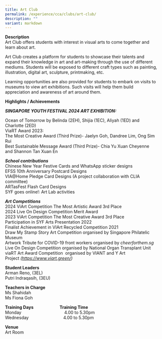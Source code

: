 ```yaml
---
title: Art Club
permalink: /experience/cca/clubs/art-club/
description: ""
variant: markdown
---
```

<p><strong>Description</strong> 
<br>Art Club offers students with interest in visual arts to come together
and learn about art.</p>
<p>Art Club creates a platform for students to showcase their talents and
expand their knowledge in art and art-making through the use of different
mediums. Students will be exposed to different craft types such as painting,
illustration, digital art, sculpture, printmaking, etc.</p>
<p>Learning opportunities are also provided for students to embark on visits
to museums to view art exhibitions. Such visits will help them build appreciation
and awareness of art around them.</p>
<p><strong>Highlights / Achievements</strong>
</p>
<p><strong><em>SINGAPORE YOUTH FESTIVAL 2024 ART EXHIBITION: </em></strong>
</p>
Ocean of Tomorrow by Belinda (2EH), Shijia (1EC), Aliyah (1ED) and Charlotte (2ED)
<br>ViaRT Award 2023: 
<br>The Most Creative Award (Third Prize)- Jaelyn Goh, Dandree Lim, Ong Sim Rui
<br>Best Sustainable Message Award (Third Prize)- Chia Yu Xuan Cheyenne and Shannon Tan Xuan En

<p><strong><em>School contributions</em></strong>
<br>Chinese New Year Festive Cards and WhatsApp sticker designs&nbsp;
<br>EFSS 10th Anniversary Postcard Designs&nbsp;
<br>VIA@Home Pledge Card Designs (A project collaboration with CLIA committee)
<br>ARTasFest Flash Card Designs&nbsp;
<br>SYF goes online!: Art Lab activities</p>
<p><strong><em>Art Competitions</em></strong> 
<br>2024 ViArt Competition The Most Artistic Award 3rd Place
<br>2024 Live On Design Competition Merit Award
<br>2023 ViArt Competition The Most Creative Award 3rd Place
<br>Participation in SYF Arts Presentation 2022
<br>Finalist Achievement in VIArt Recycled Competition 2021
<br>Draw My Stamp Story Art Competition organised by Singapore Philatelic
Museum
<br>Artwork Tribute for COVID-19 front workers organised by&nbsp;<em>cheerforthem.sg</em> 
<br>Live On Design Competition organised by National Organ Transplant Unit
<br>viaRT Art Award Competition&nbsp; organised by VIANT and Y Art Project&nbsp;<em>(<a href="https://www.viart.green/" rel="noopener noreferrer nofollow" target="_blank">https://www.viart.green/</a>)</em>
</p>
<p></p>
<p><strong>Student Leaders</strong> 
<br>Arman Reno, (3EL)
<br>Putri Indraqasih, (3EU)
</p>
<p><strong>Teachers in Charge</strong> 
<br>Ms Shahidah
<br>Ms Fiona Goh
<br>
</p>
<p><strong>Training Days&nbsp;&nbsp; &nbsp;&nbsp;&nbsp; &nbsp;&nbsp;&nbsp; &nbsp;&nbsp;&nbsp; &nbsp;&nbsp;&nbsp; &nbsp;&nbsp;&nbsp;&nbsp;&nbsp; &nbsp;Training Time</strong> 
<br>Monday&nbsp; &nbsp;&nbsp;&nbsp; &nbsp;&nbsp;&nbsp; &nbsp;&nbsp;&nbsp;
&nbsp;&nbsp;&nbsp; &nbsp;&nbsp;&nbsp; &nbsp;&nbsp;&nbsp; &nbsp;&nbsp;&nbsp;
&nbsp;&nbsp; &nbsp; &nbsp;4.00 to 5.30pm
<br>Wednesday&nbsp; &nbsp;&nbsp;&nbsp;&nbsp; &nbsp;&nbsp;&nbsp; &nbsp;&nbsp;&nbsp;
&nbsp;&nbsp;&nbsp; &nbsp;&nbsp;&nbsp; &nbsp;&nbsp; &nbsp; &nbsp;4.00 to
5.30pm</p>
<p><strong>Venue</strong> 
<br>Art Room</p>